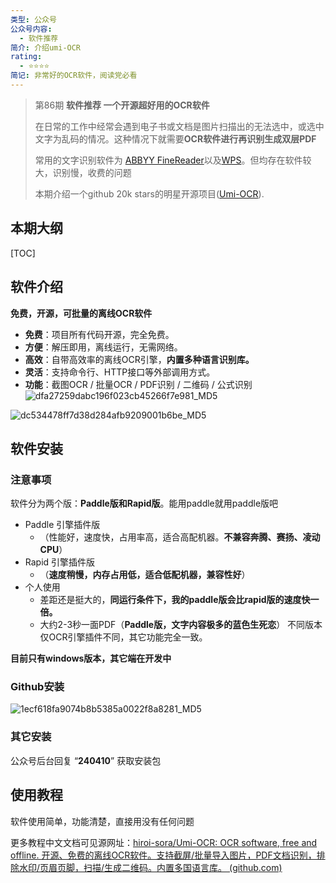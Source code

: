 ```yaml
---
类型: 公众号
公众号内容:
  - 软件推荐
简介: 介绍umi-OCR
rating:
  - ⭐⭐⭐⭐
简记: 非常好的OCR软件，阅读党必看
---
```


>第86期 **软件推荐 一个开源超好用的OCR软件**
>
>在日常的工作中经常会遇到电子书或文档是图片扫描出的无法选中，或选中文字为乱码的情况。这种情况下就需要**OCR软件进行再识别生成双层PDF**
>
>常用的文字识别软件为 [ABBYY FineReader](https://www.abbyy.cn/finereader/)以及[WPS](https://www.wps.cn/)。但均存在软件较大，识别慢，收费的问题
>
>本期介绍一个github 20k stars的明星开源项目([Umi-OCR](https://github.com/hiroi-sora/Umi-OCR)).

## 本期大纲

[TOC]

## 软件介绍

**免费，开源，可批量的离线OCR软件**
- **免费**：项目所有代码开源，完全免费。
- **方便**：解压即用，离线运行，无需网络。
- **高效**：自带高效率的离线OCR引擎，**内置多种语言识别库。**
- **灵活**：支持命令行、HTTP接口等外部调用方式。
- **功能**：截图OCR / 批量OCR / PDF识别 / 二维码 / 公式识别
![dfa27259dabc196f023cb45266f7e981_MD5](https://pic-go-42.oss-cn-guangzhou.aliyuncs.com/img/202405242119079.png)

![dc534478ff7d38d284afb9209001b6be_MD5](https://pic-go-42.oss-cn-guangzhou.aliyuncs.com/img/202405242119080.png)

## 软件安装

### 注意事项

软件分为两个版：**Paddle版和Rapid版**。能用paddle就用paddle版吧

- Paddle 引擎插件版
	- （性能好，速度快，占用率高，适合高配机器。**不兼容奔腾、赛扬、凌动CPU**）
- Rapid 引擎插件版
	- （**速度稍慢，内存占用低，适合低配机器，兼容性好**）
- 个人使用
	- 差距还是挺大的，**同运行条件下，我的paddle版会比rapid版的速度快一倍。**
	- 大约2-3秒一面PDF（**Paddle版，文字内容极多的蓝色生死恋**）
不同版本仅OCR引擎插件不同，其它功能完全一致。  

**目前只有windows版本，其它端在开发中**

### Github安装

![1ecf618fa9074b8b5385a0022f8a8281_MD5](https://pic-go-42.oss-cn-guangzhou.aliyuncs.com/img/202405242119081.png)

### 其它安装

公众号后台回复 “**240410**” 获取安装包

## 使用教程

软件使用简单，功能清楚，直接用没有任何问题

更多教程中文文档可见源网址：[hiroi-sora/Umi-OCR: OCR software, free and offline. 开源、免费的离线OCR软件。支持截屏/批量导入图片，PDF文档识别，排除水印/页眉页脚，扫描/生成二维码。内置多国语言库。 (github.com)](https://github.com/hiroi-sora/Umi-OCR)

